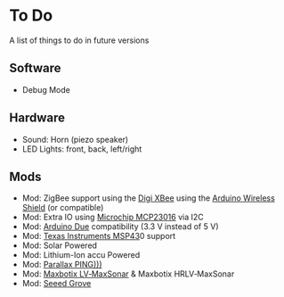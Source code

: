 # To Do #
A list of things to do in future versions

## Software ##
* Debug Mode

## Hardware
* Sound: Horn (piezo speaker)
* LED Lights: front, back, left/right

## Mods ##

* Mod: ZigBee support using the [Digi XBee](http://www.digi.com/xbee/) using the [Arduino Wireless Shield](http://arduino.cc/en/Main/ArduinoWirelessShield) (or compatible)
* Mod: Extra IO using [Microchip MCP23016](http://nl.farnell.com/microchip/mcp23016-i-sp/ic-io-expander-16bit-spdip28/dp/1439389) via I2C
* Mod: [Arduino Due](http://arduino.cc/en/Main/ArduinoBoardDue) compatibility (3.3 V instead of 5 V)
* Mod: [Texas Instruments MSP43](http://www.ti.com/msp430)0 support
* Mod: Solar Powered
* Mod: Lithium-Ion accu Powered
* Mod: [Parallax PING)))](http://www.parallax.com/Store/Sensors/ObjectDetection/tabid/176/CategoryID/51/List/0/SortField/0/Level/a/ProductID/92/Default.aspx)
* Mod: [Maxbotix LV‑MaxSonar](http://www.maxbotix.com/Ultrasonic_Sensors.htm#LV-EZ) & Maxbotix HRLV‑MaxSonar
* Mod: [Seeed Grove](http://www.seeedstudio.com/depot/grove-ultrasonic-ranger-p-960.html)
